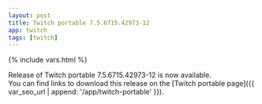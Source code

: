 ```yaml
---
layout: post
title: Twitch portable 7.5.6715.42973-12
app: twitch
tags: [twitch]
---
```

{% include vars.html %}

Release of Twitch portable 7.5.6715.42973-12 is now available.<br />
You can find links to download this release on the [Twitch portable page]({{ var_seo_url | append: '/app/twitch-portable' }}).